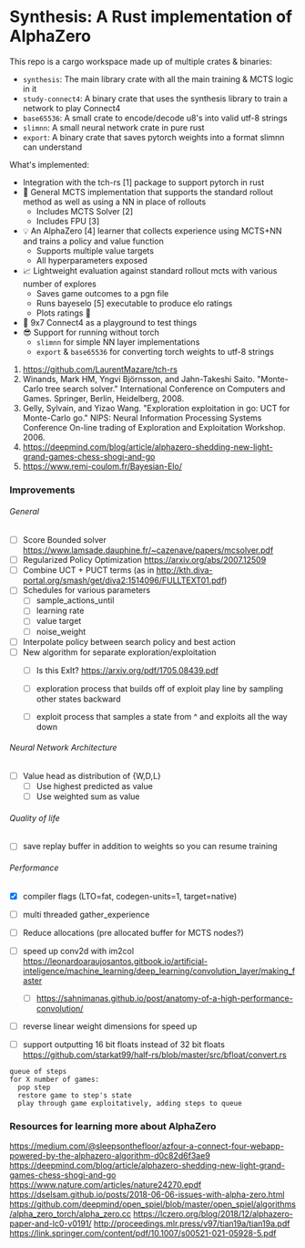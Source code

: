 # Synthesis: A Rust implementation of AlphaZero

This repo is a cargo workspace made up of multiple crates & binaries:

- `synthesis`: The main library crate with all the main training & MCTS logic in it
- `study-connect4`: A binary crate that uses the synthesis library to train a network to play Connect4
- `base65536`: A small crate to encode/decode u8's into valid utf-8 strings
- `slimnn`: A small neural network crate in pure rust
- `export`: A binary crate that saves pytorch weights into a format slimnn can understand

What's implemented:
- Integration with the tch-rs [1] package to support pytorch in rust
- 💪 General MCTS implementation that supports the standard rollout method as well as using a NN in place of rollouts
  - Includes MCTS Solver [2]
  - Includes FPU [3]
- 💡 An AlphaZero [4] learner that collects experience using MCTS+NN and trains a policy and value function
  - Supports multiple value targets
  - All hyperparameters exposed
- 📈 Lightweight evaluation against standard rollout mcts with various number of explores
  - Saves game outcomes to a pgn file
  - Runs bayeselo [5] executable to produce elo ratings
  - Plots ratings 🎉
- 🎲 9x7 Connect4 as a playground to test things
- 😎 Support for running without torch
  - `slimnn` for simple NN layer implementations
  - `export` & `base65536` for converting torch weights to utf-8 strings

1. https://github.com/LaurentMazare/tch-rs
2. Winands, Mark HM, Yngvi Björnsson, and Jahn-Takeshi Saito. "Monte-Carlo tree search solver." International Conference on Computers and Games. Springer, Berlin, Heidelberg, 2008.
3. Gelly, Sylvain, and Yizao Wang. "Exploration exploitation in go: UCT for Monte-Carlo go." NIPS: Neural Information Processing Systems Conference On-line trading of Exploration and Exploitation Workshop. 2006.
4. https://deepmind.com/blog/article/alphazero-shedding-new-light-grand-games-chess-shogi-and-go
5. https://www.remi-coulom.fr/Bayesian-Elo/

### Improvements

###### General

- [ ] Score Bounded solver https://www.lamsade.dauphine.fr/~cazenave/papers/mcsolver.pdf
- [ ] Regularized Policy Optimization https://arxiv.org/abs/2007.12509
- [ ] Combine UCT + PUCT terms (as in http://kth.diva-portal.org/smash/get/diva2:1514096/FULLTEXT01.pdf)
- [ ] Schedules for various parameters
  - [ ] sample_actions_until
  - [ ] learning rate
  - [ ] value target
  - [ ] noise_weight
- [ ] Interpolate policy between search policy and best action
- [ ] New algorithm for separate exploration/exploitation
  - [ ] Is this ExIt? https://arxiv.org/pdf/1705.08439.pdf
  - [ ] exploration process that builds off of exploit play line by sampling other states backward
  - [ ] exploit process that samples a state from ^ and exploits all the way down


###### Neural Network Architecture
- [ ] Value head as distribution of {W,D,L}
  - [ ] Use highest predicted as value
  - [ ] Use weighted sum as value

###### Quality of life
- [ ] save replay buffer in addition to weights so you can resume training

###### Performance
- [x] compiler flags (LTO=fat, codegen-units=1, target=native)
- [ ] multi threaded gather_experience
- [ ] Reduce allocations (pre allocated buffer for MCTS nodes?)
- [ ] speed up conv2d with im2col https://leonardoaraujosantos.gitbook.io/artificial-inteligence/machine_learning/deep_learning/convolution_layer/making_faster
  - [ ] https://sahnimanas.github.io/post/anatomy-of-a-high-performance-convolution/
- [ ] reverse linear weight dimensions for speed up
- [ ] support outputting 16 bit floats instead of 32 bit floats https://github.com/starkat99/half-rs/blob/master/src/bfloat/convert.rs


```
queue of steps
for X number of games:
  pop step
  restore game to step's state
  play through game exploitatively, adding steps to queue
```

### Resources for learning more about AlphaZero

https://medium.com/@sleepsonthefloor/azfour-a-connect-four-webapp-powered-by-the-alphazero-algorithm-d0c82d6f3ae9
https://deepmind.com/blog/article/alphazero-shedding-new-light-grand-games-chess-shogi-and-go
https://www.nature.com/articles/nature24270.epdf
https://dselsam.github.io/posts/2018-06-06-issues-with-alpha-zero.html
https://github.com/deepmind/open_spiel/blob/master/open_spiel/algorithms/alpha_zero_torch/alpha_zero.cc
https://lczero.org/blog/2018/12/alphazero-paper-and-lc0-v0191/
http://proceedings.mlr.press/v97/tian19a/tian19a.pdf
https://link.springer.com/content/pdf/10.1007/s00521-021-05928-5.pdf